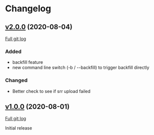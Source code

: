 # Changelog

## [v2.0.0](https://github.com/peps1/srrup/tree/v2.0.0) (2020-08-04)
[Full git log](https://github.com/peps1/srrup/compare/v1.0.0...v2.0.0)

### Added
* backfill feature
* new command line switch (-b / --backfill) to trigger backfill directly

### Changed
* Better check to see if srr upload failed


## [v1.0.0](https://github.com/peps1/srrup/tree/v1.0.0) (2020-08-01)
[Full git log](https://github.com/peps1/srrup/compare/40204681df9d18e5a376407564dc3585d2bcef3d...v1.0.0)

Initial release
